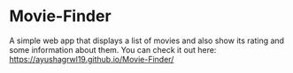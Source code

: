 # Movie-Finder
A simple web app that displays a list of movies and also show its rating and some information about them.
You can check it out here: https://ayushagrwl19.github.io/Movie-Finder/
